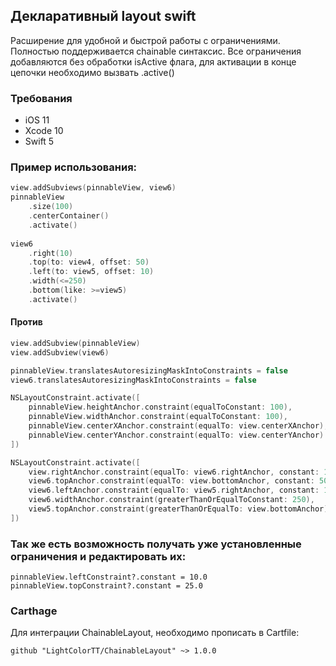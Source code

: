 ## Декларативный layout swift
Расширение для удобной и быстрой работы с ограничениями. Полностью поддерживается chainable синтаксис.
Все ограничения добавляются без обработки isActive флага, для активации в конце цепочки необходимо вызвать .active()

### Требования
- iOS 11
- Xcode 10
- Swift 5

### Пример использования:

```swift
view.addSubviews(pinnableView, view6)
pinnableView
    .size(100)
    .centerContainer()
    .activate()
    
view6
    .right(10)
    .top(to: view4, offset: 50)
    .left(to: view5, offset: 10)
    .width(<=250)
    .bottom(like: >=view5)
    .activate()
```
#### Против
```swift
view.addSubview(pinnableView)
view.addSubview(view6)

pinnableView.translatesAutoresizingMaskIntoConstraints = false
view6.translatesAutoresizingMaskIntoConstraints = false

NSLayoutConstraint.activate([
    pinnableView.heightAnchor.constraint(equalToConstant: 100),
    pinnableView.widthAnchor.constraint(equalToConstant: 100),
    pinnableView.centerXAnchor.constraint(equalTo: view.centerXAnchor),
    pinnableView.centerYAnchor.constraint(equalTo: view.centerYAnchor)
])

NSLayoutConstraint.activate([
    view.rightAnchor.constraint(equalTo: view6.rightAnchor, constant: 10),
    view6.topAnchor.constraint(equalTo: view.bottomAnchor, constant: 50),
    view6.leftAnchor.constraint(equalTo: view5.rightAnchor, constant: 10),
    view6.widthAnchor.constraint(greaterThanOrEqualToConstant: 250),
    view5.topAnchor.constraint(greaterThanOrEqualTo: view.bottomAnchor),
])
```

### Так же есть возможность получать уже установленные ограничения и редактировать их:
```
pinnableView.leftConstraint?.constant = 10.0
pinnableView.topConstraint?.constant = 25.0
```

### Carthage
Для интеграции ChainableLayout, необходимо прописать в Cartfile:
```
github "LightColorTT/ChainableLayout" ~> 1.0.0
```
